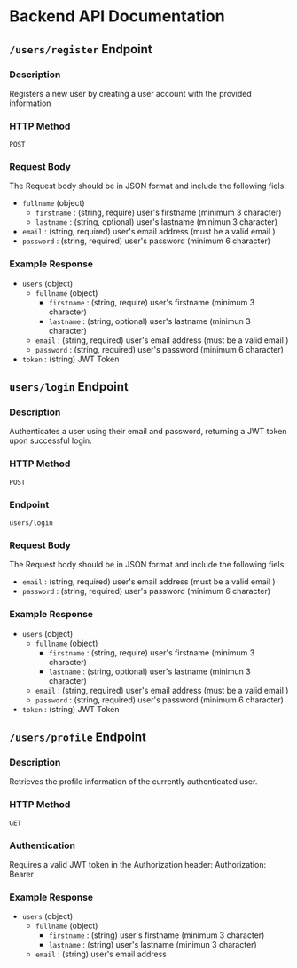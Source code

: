 # Backend API Documentation

## `/users/register` Endpoint

### Description

Registers a new user by creating a user account with the provided information

### HTTP Method

`POST`

### Request Body
The Request body should be in JSON format and include the following fiels:
-  `fullname` (object)
    - `firstname` : (string, require) user's firstname (minimum 3 character)
    - `lastname` : (string, optional) user's lastname (minimun 3 character)
-  `email` : (string, required) user's email address (must be a valid email )
- `password` : (string, required) user's password (minimum 6 character)

### Example Response
- `users` (object) 
    - `fullname` (object)
        - `firstname` : (string, require) user's firstname (minimum 3 character)
        - `lastname` : (string, optional) user's lastname (minimun 3 character)
    -  `email` : (string, required) user's email address (must be a valid email )
    - `password` : (string, required) user's password (minimum 6 character)
- `token` : (string) JWT Token

## `users/login`  Endpoint

### Description

Authenticates a user using their email and password, returning a JWT token upon successful login.

### HTTP Method

`POST` 
### Endpoint
`users/login`

### Request Body 

The Request body should be in JSON format and include the following fiels:
-  `email` : (string, required) user's email address (must be a valid email )
- `password` : (string, required) user's password (minimum 6 character)

### Example Response 
- `users` (object) 
    - `fullname` (object)
        - `firstname` : (string, require) user's firstname (minimum 3 character)
        - `lastname` : (string, optional) user's lastname (minimun 3 character)
    -  `email` : (string, required) user's email address (must be a valid email )
    - `password` : (string, required) user's password (minimum 6 character)
- `token` : (string) JWT Token


## `/users/profile` Endpoint

### Description 

Retrieves the profile information of the currently authenticated user.

### HTTP Method
`GET`

### Authentication
Requires a valid JWT token in the Authorization header: Authorization: Bearer <token>

### Example Response 
- `users` (object) 
    - `fullname` (object)
        - `firstname` : (string) user's firstname (minimum 3 character)
        - `lastname` : (string) user's lastname (minimun 3 character)
    -  `email` : (string) user's email address 



